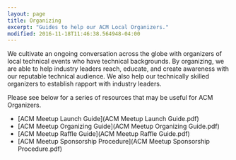 ```yaml
---
layout: page
title: Organizing
excerpt: "Guides to help our ACM Local Organizers."
modified: 2016-11-18T11:46:38.564948-04:00
---
```


We cultivate an ongoing conversation across the globe with organizers of local technical events who have technical backgrounds. By organizing, we are able to help industry leaders reach, educate, and create awareness with our reputable technical audience.  We also help our technically skilled organizers to establish rapport with industry leaders.

Please see below for a series of resources that may be useful for ACM Organizers.  

* [ACM Meetup Launch Guide](ACM Meetup Launch Guide.pdf)  
* [ACM Meetup Organizing Guide](ACM Meetup Organizing Guide.pdf)  
* [ACM Meetup Raffle Guide](ACM Meetup Raffle Guide.pdf)  
* [ACM Meetup Sponsorship Procedure](ACM Meetup Sponsorship Procedure.pdf)  

